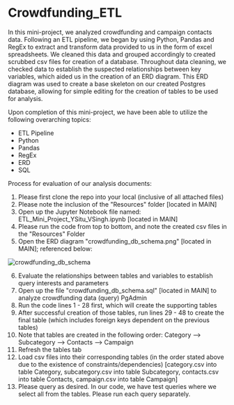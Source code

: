# Crowdfunding_ETL

In this mini-project, we analyzed crowdfunding and campaign contacts data. Following an ETL pipeline, we began by using Python, Pandas and RegEx to extract and transform data provided to us in the form of excel spreadsheets. We cleaned this data and grouped accordingly to created scrubbed csv files for creation of a database. Throughout data cleaning, we checked data to establish the suspected relationships between key variables, which aided us in the creation of an ERD diagram. This ERD diagram was used to create a base skeleton on our created Postgres database, allowing for simple editing for the creation of tables to be used for analysis. 

Upon completion of this mini-project, we have been able to utilize the following overarching topics: 
- ETL Pipeline
- Python
- Pandas
- RegEx
- ERD
- SQL

Process for evaluation of our analysis documents: 

1. Please first clone the repo into your local (inclusive of all attached files)
2. Please note the inclusion of the "Resources" folder [located in MAIN]
3. Open up the Jupyter Notebook file named: ETL_Mini_Project_YSitu_VSingh.ipynb [located in MAIN]
4. Please run the code from top to bottom, and note the created csv files in the "Resources" Folder
5. Open the ERD diagram "crowdfunding_db_schema.png" [located in MAIN]; referenced below: 

![crowdfunding_db_schema](https://github.com/Y1U9M9A4I/Crowdfunding_ETL/assets/161268182/622ab955-538d-46e3-ae89-16374afd700f)

   
6. Evaluate the relationships between tables and variables to establish query interests and parameters
7. Open up the file "crowdfunding_db_schema.sql" [located in MAIN] to analyze crowdfunding data (query) PgAdmin
8. Run the code lines 1 - 28 first, which will create the supporting tables
9. After successful creation of those tables, run lines 29 - 48 to create the final table (which includes foreign keys dependent on the previous tables)
10. Note that tables are created in the following order: Category --> Subcategory --> Contacts --> Campaign 
11. Refresh the tables tab
12. Load csv files into their corresponding tables (in the order stated above due to the existence of constraints/dependencies) [category.csv into table Category, subcategory.csv into table Subcategory, contacts.csv into table Contacts, campaign.csv into table Campaign] 
13. Please query as desired. In our code, we have test queries where we select all from the tables. Please run each query separately.
